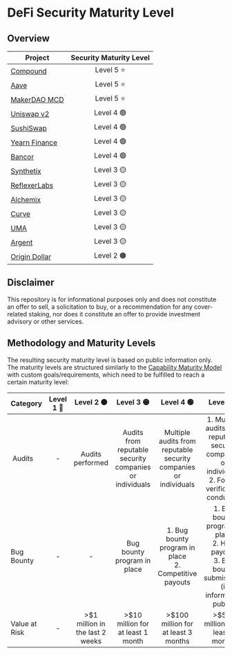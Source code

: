 # DeFi Security Maturity Level

## Overview
| Project    | Security Maturity Level  |
| ------------- |:-------------:|
| [Compound](assessments/Compound.md) |  Level 5 ⭐  |           
| [Aave](assessments/Aave.md) |     Level 5 ⭐     |           
| [MakerDAO MCD](assessments/MakerDAO_MCD.md) | Level 5 ⭐ |  
| [Uniswap v2](assessments/Uniswap2.md) |  Level 4 🟢 |
| [SushiSwap](assessments/Sushiswap.md) |  Level 4  🟢  |          
| [Yearn Finance](assessments/Yearn.md) |  Level 4 🟢 |           
| [Bancor](assessments/Bancor.md) |       Level 4 🟢   |
| [Synthetix](assessments/Synthetix.md) |   Level 3  🟡   |       
| [ReflexerLabs](assessments/ReflexerLabs.md) |   Level 3  🟡   |    
| [Alchemix](assessments/Alchemix.md) |   Level 3  🟡   |  
| [Curve](assessments/Curve.md) |   Level 3  🟡   |  
| [UMA](assessments/UMA.md) |        Level 3  🟡     |   
| [Argent](assessments/Argent.md) |   Level 3  🟡   |                 
| [Origin Dollar](assessments/Origin_Dollar.md) |  Level 2 🟠|           


## Disclaimer
This repository is for informational purposes only and does not constitute an offer to sell, a solicitation to buy, or a recommendation for any cover-related staking, nor does it constitute an offer to provide investment advisory or other services.

## Methodology and Maturity Levels
The resulting security maturity level is based on public information only. The maturity levels are structured similarly to the [Capability Maturity Model](https://en.wikipedia.org/wiki/Capability_Maturity_Model) with custom goals/requirements, which need to be fulfilled to reach a certain maturity level:

| Category    | Level 1  🔴 | Level 2 🟠   | Level 3 🟡  | Level 4 🟢   | Level 5 ⭐   |
| ------------- |:-------------:|:-------------:|:-------------:|:-------------:|:-------------:|
| Audits        | -           | Audits performed           | Audits from reputable security companies or individuals | Multiple audits from reputable security companies or individuals | 1. Multiple audits from reputable security companies or individuals <br />2. Formal verification conducted           |
| Bug Bounty    | -           | -           | Bug bounty program in place           | 1. Bug bounty program in place <br />2. Competitive payouts          | 1. Bug bounty program in place <br />2. High payouts  <br />3. Bug bounty submissions (if information public)         |
| Value at Risk | -           | >$1 million in the last 2 weeks           | >$10 million for at least 1 month      |  >$100 million for at least 3 months          |  >$500 million for at least 6 months  |
